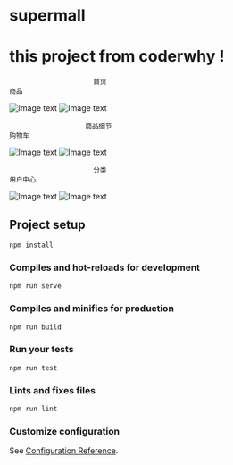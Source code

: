 # supermall
# this project from coderwhy !
                         首页                                               商品
![Image text](https://raw.githubusercontent.com/tzyzst/supermall/main/src/display/home.png) 
![Image text](https://raw.githubusercontent.com/tzyzst/supermall/main/src/display/goods.png)

                       商品细节                                            购物车
![Image text](https://raw.githubusercontent.com/tzyzst/supermall/main/src/display/details.png)
![Image text](https://raw.githubusercontent.com/tzyzst/supermall/main/src/display/cart.png)

                         分类                                             用户中心
![Image text](https://raw.githubusercontent.com/tzyzst/supermall/main/src/display/category.png)
![Image text](https://raw.githubusercontent.com/tzyzst/supermall/main/src/display/profile.png)


## Project setup
```
npm install
```

### Compiles and hot-reloads for development
```
npm run serve
```

### Compiles and minifies for production
```
npm run build
```

### Run your tests
```
npm run test
```

### Lints and fixes files
```
npm run lint
```

### Customize configuration
See [Configuration Reference](https://cli.vuejs.org/config/).
